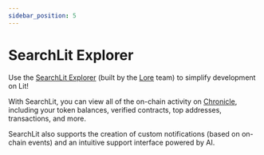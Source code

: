 ```yaml
---
sidebar_position: 5
---
```


# SearchLit Explorer

Use the [SearchLit Explorer](https://searchlit.io/) (built by the [Lore](https://www.lorescan.com/new/networks) team) to simplify development on Lit!

With SearchLit, you can view all of the on-chain activity on [Chronicle](../network/rollup.mdx), including your token balances, verified contracts, top addresses, transactions, and more. 

SearchLit also supports the creation of custom notifications (based on on-chain events) and an intuitive support interface powered by AI. 